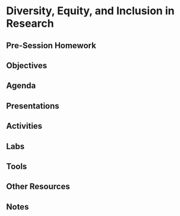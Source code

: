 # Diversity, Equity, and Inclusion in Research

## Pre-Session Homework

## Objectives

## Agenda

## Presentations

## Activities

## Labs

## Tools

## Other Resources

## Notes
